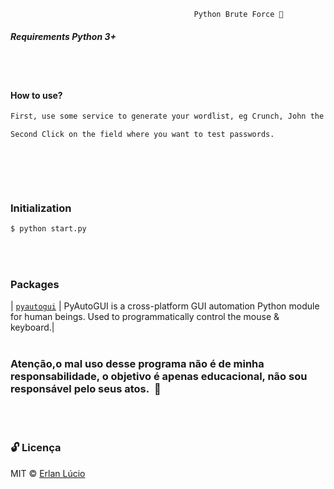                                              Python Brute Force 🔑
                                            


##### Requirements Python 3+
<br><br> 


#### How to use?

```sh
First, use some service to generate your wordlist, eg Crunch, John the ripper, put it inside \ BruteForce \ wordlist.txt.

Second Click on the field where you want to test passwords.

 
```
<br><br> 




### Initialization 

```sh
$ python start.py
```
<br><br> 



### Packages
| [`pyautogui`](https://github.com/psf/requests) | PyAutoGUI is a cross-platform GUI automation Python module for human beings. Used to programmatically control the mouse & keyboard.|
<br><br> 


### Atenção,o mal uso desse programa não é de minha responsabilidade, o objetivo é apenas educacional, não sou responsável pelo seus atos.  🛁
<br><br> 


### 🔓 Licença 
MIT © [Erlan Lúcio](https://br.linkedin.com/in/erlan-lucio-760745183)
<br><br> 


